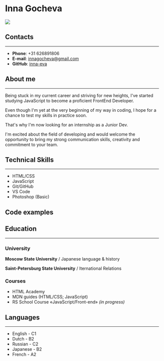 # Inna Gocheva
![](//sun9-68.userapi.com/s/v1/if1/FO7_fAk8lyH4YjBlAj4uINi2G-uMvQXnhJM55cIpUS_GLhGEW0A99eQccxxEyzZE9rgNZJYJ.jpg?size=200x200&quality=96&crop=183,251,827,827&ava=1)
## Contacts
***
- __Phone__: +31 626891806
- __E-mail__: innagocheva@gmail.com
- __GitHub__: [inna-eva](https://github.com/inna-eva)


## About me
***
Being stuck in my current career and striving for new heights, I've started studying JavaScript to become a proficient FrontEnd Developer. 

Even though I'm yet at the very beginning of my way in coding, I hope for a chance to test my skills in practice soon.

That's why I'm now looking for an internship as a Junior Dev.

I'm excited about the field of developing and would welcome the opportunity to bring my strong communication skills, creativity and commitment to your team.

## Technical Skills
***
- HTML/CSS
- JavaScript
- Git/GitHub
- VS Code
- Photoshop (Basic)

## Code examples



## Education
***
### University

**Moscow State University** / Japanese language & history

**Saint-Petersburg State University** / Iternational Relations 
        
### Courses
- HTML Academy
- MDN guides (HTML/CSS; JavaScript)
- RS School Course «JavaScript/Front-end» *(in progress)*

## Languages
***
- English - C1
- Dutch - B2
- Russian - C2
- Japanese - B2
- French - A2

